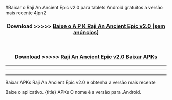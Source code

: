 #Baixar o Raji An Ancient Epic v2.0   para tablets Android gratuitos a versão mais recente 4jpn2


<div align="center">
<h3>Download >>>>> <a href="https://pt-web.web.app/?pt= Raji An Ancient Epic v2.0 ">Baixe o A P K Raji An Ancient Epic v2.0  [sem anúncios]</a></h3><br>

<h3>Download >>>>> <a href="https://pt-web.web.app/?pt= Raji An Ancient Epic v2.0 ">Raji An Ancient Epic v2.0  Baixar APKs</a></h3>
</div>

----------------------------------------------------------

----------------------------------------------------------

----------------------------------------------------------

Baixar APKs Raji An Ancient Epic v2.0  e obtenha a versão mais recente

Baixe o aplicativo. {title} APKs O nome é a versão para .Android.


